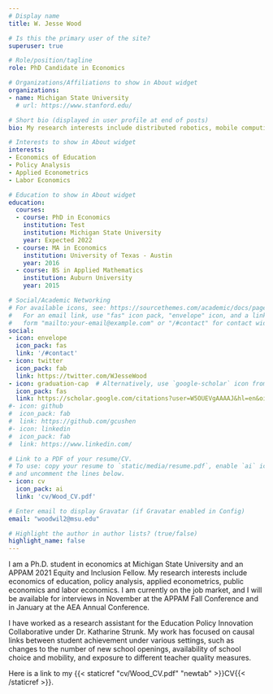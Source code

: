 ```yaml
---
# Display name
title: W. Jesse Wood

# Is this the primary user of the site?
superuser: true

# Role/position/tagline
role: PhD Candidate in Economics

# Organizations/Affiliations to show in About widget
organizations:
- name: Michigan State University
  # url: https://www.stanford.edu/

# Short bio (displayed in user profile at end of posts)
bio: My research interests include distributed robotics, mobile computing and programmable matter.

# Interests to show in About widget
interests:
- Economics of Education
- Policy Analysis
- Applied Econometrics
- Labor Economics

# Education to show in About widget
education:
  courses:
  - course: PhD in Economics
	institution: Test
    institution: Michigan State University
    year: Expected 2022
  - course: MA in Economics
    institution: University of Texas - Austin
    year: 2016
  - course: BS in Applied Mathematics
    institution: Auburn University
    year: 2015

# Social/Academic Networking
# For available icons, see: https://sourcethemes.com/academic/docs/page-builder/#icons
#   For an email link, use "fas" icon pack, "envelope" icon, and a link in the
#   form "mailto:your-email@example.com" or "/#contact" for contact widget.
social:
- icon: envelope
  icon_pack: fas
  link: '/#contact'
- icon: twitter
  icon_pack: fab
  link: https://twitter.com/WJesseWood
- icon: graduation-cap  # Alternatively, use `google-scholar` icon from `ai` icon pack
  icon_pack: fas
  link: https://scholar.google.com/citations?user=W5OUEVgAAAAJ&hl=en&oi=sra
#- icon: github
#  icon_pack: fab
#  link: https://github.com/gcushen
#- icon: linkedin
#  icon_pack: fab
#  link: https://www.linkedin.com/

# Link to a PDF of your resume/CV.
# To use: copy your resume to `static/media/resume.pdf`, enable `ai` icons in `params.toml`, 
# and uncomment the lines below.
- icon: cv
  icon_pack: ai
  link: 'cv/Wood_CV.pdf'

# Enter email to display Gravatar (if Gravatar enabled in Config)
email: "woodwil2@msu.edu"

# Highlight the author in author lists? (true/false)
highlight_name: false
---
```


I am a Ph.D. student in economics at Michigan State University and an APPAM 2021 Equity and Inclusion Fellow. My research interests include economics of education, policy analysis, applied econometrics, public economics and labor economics. I am currently on the job market, and I will be available for interviews in November at the APPAM Fall Conference and in January at the AEA Annual Conference.

I have worked as a research assistant for the Education Policy Innovation Collaborative under Dr. Katharine Strunk. My work has focused on causal links between student achievement under various settings, such as changes to the number of new school openings, availability of school choice and mobility, and exposure to different teacher quality measures.

Here is a link to my {{< staticref "cv/Wood_CV.pdf" "newtab" >}}CV{{< /staticref >}}.
